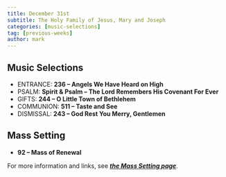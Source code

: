 ```yaml
---
title: December 31st 
subtitle: The Holy Family of Jesus, Mary and Joseph
categories: [music-selections]
tag: [previous-weeks]
author: mark
---
```


## Music Selections

- ENTRANCE: **236 – Angels We Have Heard on High**
- PSALM: **Spirit & Psalm – The Lord Remembers His Covenant For Ever**
- GIFTS: **244 – O Little Town of Bethlehem**
- COMMUNION: **511 – Taste and See**
- DISMISSAL: **243 – God Rest You Merry, Gentlemen**

## Mass Setting

- **92 – Mass of Renewal**

For more information and links, see _**[the Mass Setting page](/mass-setting/)**_.
